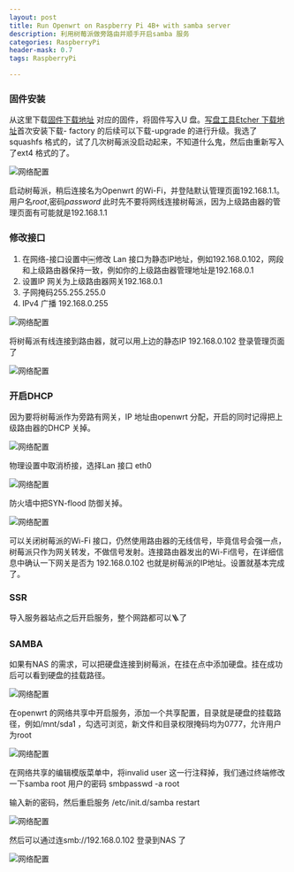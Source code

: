 ```yaml
---
layout: post
title: Run Openwrt on Raspberry Pi 4B+ with samba server
description: 利用树莓派做旁路由并顺手开启samba 服务
categories: RaspberryPi
header-mask: 0.7
tags: RaspberryPi

---
```


### 固件安装

从这里下载[固件下载地址](https://openwrt.cc/releases/targets/bcm27xx/bcm2711/) 对应的固件，将固件写入U 盘。[写盘工具Etcher 下载地址](https://github.com/balena-io/etcher)首次安装下载- factory 的后续可以下载-upgrade 的进行升级。我选了squashfs 格式的，试了几次树莓派没启动起来，不知道什么鬼，然后由重新写入了ext4 格式的了。

![网络配置](https://9dic.com/images/post/2022/Xnip2022-06-12_22-26-14.jpg)

启动树莓派，稍后连接名为Openwrt 的Wi-Fi，并登陆默认管理页面192.168.1.1。用户名*root*,密码*password* 此时先不要将网线连接树莓派，因为上级路由器的管理页面有可能就是192.168.1.1

### 修改接口

1. 在网络-接口设置中￼修改 Lan 接口为静态IP地址，例如192.168.0.102，网段和上级路由器保持一致，例如你的上级路由器管理地址是192.168.0.1
2. 设置IP 网关为上级路由器网关192.168.0.1
3. 子网掩码255.255.255.0
4. IPv4 广播 192.168.0.255

![网络配置](https://9dic.com/images/post/2022/Xnip2022-06-12_22-07-6.jpg)

将树莓派有线连接到路由器，就可以用上边的静态IP 192.168.0.102 登录管理页面了

![网络配置](https://9dic.com/images/post/2022/Xnip2022-06-12_22-13-36.jpg)

### 开启DHCP
因为要将树莓派作为旁路有网关，IP 地址由openwrt 分配，开启的同时记得把上级路由器的DHCP 关掉。

![网络配置](https://9dic.com/images/post/2022/Xnip2022-06-12_22-15-36.jpg)

物理设置中取消桥接，选择Lan 接口 eth0

![网络配置](https://9dic.com/images/post/2022/Xnip2022-06-12_22-16-13.jpg)

防火墙中把SYN-flood 防御关掉。

![网络配置](https://9dic.com/images/post/2022/Xnip2022-06-12_22-16-46.jpg)

可以关闭树莓派的Wi-Fi 接口，仍然使用路由器的无线信号，毕竟信号会强一点，树莓派只作为网关转发，不做信号发射。连接路由器发出的Wi-Fi信号，在详细信息中确认一下网关是否为 192.168.0.102 也就是树莓派的IP地址。设置就基本完成了。
### SSR

导入服务器站点之后开启服务，整个网路都可以🪜了

### SAMBA

如果有NAS 的需求，可以把硬盘连接到树莓派，在挂在点中添加硬盘。挂在成功后可以看到硬盘的挂载路径。

![网络配置](https://9dic.com/images/post/2022/Xnip2022-06-12_22-19-46.jpg)

在openwrt 的网络共享中开启服务，添加一个共享配置，目录就是硬盘的挂载路径，例如/mnt/sda1 ，勾选可浏览，新文件和目录权限掩码均为0777，允许用户为root

![网络配置](https://9dic.com/images/post/2022/Xnip2022-06-12_22-18-16.jpg)

在网络共享的编辑模版菜单中，将invalid user 这一行注释掉，我们通过终端修改一下samba root 用户的密码
smbpasswd -a root

输入新的密码，然后重启服务 /etc/init.d/samba restart

![网络配置](https://9dic.com/images/post/2022/Xnip2022-06-12_22-21-44.jpg)

然后可以通过连smb://192.168.0.102 登录到NAS 了

![网络配置](https://9dic.com/images/post/2022/Xnip2022-06-12_22-23-26.jpg)